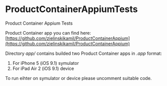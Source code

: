 # ProductContainerAppiumTests
Product Container Appium Tests

Product Container app you can find here: [https://github.com/zielinskikamil/ProductContainerAppium](https://github.com/zielinskikamil/ProductContainerAppium)

Directory *app/* contains builded two Product Container apps in *.app* format:

1. For iPhone 5 (iOS 9.1) symulator
2. For iPad Air 2 (iOS 9.1) device

To run eihter on symulator or device please uncomment suitable code. 


